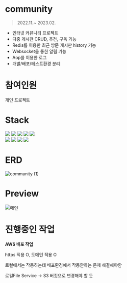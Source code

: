 # community
<blockquote>
	<p dir="auto">2022.11.~ 2023.02.</p>
</blockquote>

<ul dir="auto">
	<li>인터넷 커뮤니티 프로젝트</li>
	<li>다중 게시판 CRUD, 추천, 구독 기능</li>
	<li>Redis를 이용한 최근 방문 게시판 history 기능</li>
	<li>Websocket을 통한 알림 기능</li>
	<li>Aop를 이용한 로그</li>
	<li>개발/배포/테스트환경 분리</li>
</ul>

# 참여인원
<p dir="auto">개인 프로젝트</p>


# Stack
<div>
	<img src="https://img.shields.io/badge/Java-007396.svg?&amp;style=for-the-badge&amp;logo=Java&amp;logoColor=white" style="max-width: 100%;">
	<img src="https://img.shields.io/badge/Spring_Boot-6DB33F.svg?&amp;style=for-the-badge&amp;logo=Spring-Boot&amp;logoColor=white" style="max-width: 100%;">
	<img src="https://img.shields.io/badge/Spring_Security-6DB33F.svg?&amp;style=for-the-badge&amp;logo=Spring-Securityt&amp;logoColor=white" style="max-width: 100%;">
	<img src="https://img.shields.io/badge/Gradle-02303A.svg?&amp;style=for-the-badge&amp;logo=Gradle&amp;logoColor=white" style="max-width: 100%;">
	<img src="https://img.shields.io/badge/JavaScript-F7DF1E.svg?&amp;style=for-the-badge&amp;logo=JavaScript&amp;logoColor=white" style="max-width: 100%;">
</div>	
<div>
	<img src="https://img.shields.io/badge/MySQL-4479A1.svg?&amp;style=for-the-badge&amp;logo=MySQL&amp;logoColor=white" style="max-width: 100%;">
	<img src="https://img.shields.io/badge/Redis-DC382D.svg?&amp;style=for-the-badge&amp;logo=Redis&amp;logoColor=white" style="max-width: 100%;">
	<img src="https://img.shields.io/badge/Thymeleaf-005F0F.svg?&amp;style=for-the-badge&amp;logo=Redis&amp;logoColor=white" style="max-width: 100%;">
	<img src="https://img.shields.io/badge/JPA-59666C.svg?&amp;style=for-the-badge&amp;logo=Hibernate&amp;logoColor=white" style="max-width: 100%;">
</div>



# ERD
![community (1)](https://user-images.githubusercontent.com/114653884/222240493-a6a6a5a0-4fd8-438f-a1e4-cbcf60285681.png)



# Preview

![메인](https://user-images.githubusercontent.com/114653884/222255016-fd43e0cb-9509-40f9-b674-922ea38563fc.png)


# 진행중인 작업
<strong> AWS 배포 작업</strong>
<p dir="auto">https 적용 O, 도메인 적용 O</p>
<p dir="auto">로컬에서는 작동하는데 배포환경에서 작동안하는 문제 해결해야함</p>
<p dir="auto">로컬File Service -> S3 버킷으로 변경해야 할 듯</p>
